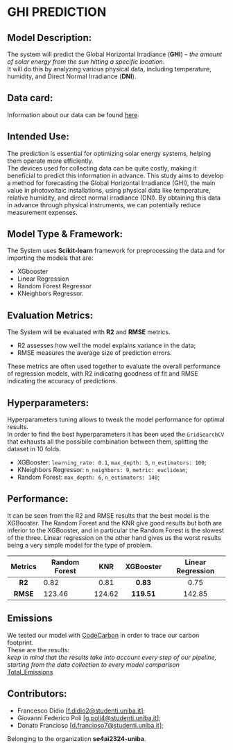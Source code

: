 # GHI PREDICTION

## Model Description:
The system will predict the Global Horizontal Irradiance (**GHI**) – *the amount of solar energy from the sun hitting a specific location*. \
It will do this by analyzing various physical data, including temperature, humidity, and Direct Normal Irradiance (**DNI**).

## Data card:
Information about our data can be found [here](https://github.com/se4ai2324-uniba/GHIPrediction/blob/main/data/README.md).

## Intended Use:
The prediction is essential for optimizing solar energy systems, helping them operate more efficiently. \
The devices used for collecting data can be quite costly, making it beneficial to predict this information in advance. This study aims to develop a method for forecasting the Global Horizontal Irradiance (GHI), the main value in photovoltaic installations, using physical data like temperature, relative humidity, and direct normal irradiance (DNI). By obtaining this data in advance through physical instruments, we can potentially reduce measurement expenses.

## Model Type & Framework:
The System uses **Scikit-learn** framework for preprocessing the data and for importing the models that are:
- XGbooster 
- Linear Regression 
- Random Forest Regressor 
- KNeighbors Regressor.

## Evaluation Metrics:
The System will be evaluated with **R2** and **RMSE** metrics.
- R2 assesses how well the model explains variance in the data;
- RMSE measures the average size of prediction errors.

These metrics are often used together to evaluate the overall performance of regression models, with R2 indicating goodness of fit and RMSE indicating the accuracy of predictions.

## Hyperparameters:
Hyperparameters tuning allows to tweak the model performance for optimal results. \
In order to find the best hyperparameters it has been used the `GridSearchCV` that exhausts all the possibile combination between them, splitting the dataset in 10 folds.
- XGBooster: `learning_rate: 0.1`, `max_depth: 5`, `n_estimators: 100`;
- KNeighbors Regressor: `n_neighbors: 9`, `metric: euclidean`;
- Random Forest: `max_depth: 6`, `n_estimators: 140`; 

## Performance:
It can be seen from the R2 and RMSE results that the best model is the XGBooster. The Random Forest and the KNR give good results but both are inferior to the XGBooster, and in particular the Random Forest is the slowest of the three. Linear regression on the other hand gives us the worst results being a very simple model for the type of problem.

| Metrics |Random Forest | KNR | XGBooster | Linear Regression
|:-------------: |--------- |:-------------:|:-------------:|:-------------:|
|**R2** | 0.82      | 0.81    | **0.83**     | 0.75 | 
|**RMSE** | 123.46      | 124.62    | **119.51**     | 142.85 | 


## Emissions
We tested our model with [CodeCarbon](https://codecarbon.io) in order to trace our carbon footprint. \
These are the results: \
*keep in mind that the results take into account every step of our pipeline, starting from the data collection to every model comparison*
[Total_Emissions](models\total_emissions.jpg)

## Contributors:
- Francesco Didio [<f.didio2@studenti.uniba.it>];
- Giovanni Federico Poli [<g.poli4@studenti.uniba.it>]; 
- Donato Francioso [<d.francioso7@studenti.uniba.it>];

Belonging to the organization **se4ai2324-uniba**.
